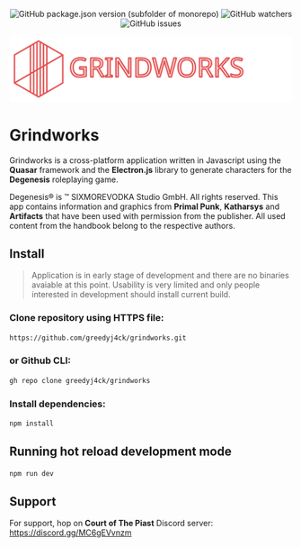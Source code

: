 <div align="center">

![GitHub package.json version (subfolder of monorepo)](https://img.shields.io/github/package-json/v/greedyj4ck/grindworks?style=for-the-badge&logo=github&logoColor=%23897252&labelColor=%23000&color=%23000) ![GitHub watchers](https://img.shields.io/github/watchers/greedyj4ck/grindworks?style=for-the-badge&labelColor=%23000&color=%23000) ![GitHub issues](https://img.shields.io/github/issues/greedyj4ck/grindworks?style=for-the-badge&logoColor=%23000&labelColor=%23000&color=%23897252)

![image](./img/grindworksBanner.svg)

</div>

# Grindworks

Grindworks is a cross-platform application written in Javascript using the **Quasar** framework and the **Electron.js** library to generate characters for the **Degenesis** roleplaying game.

Degenesis® is ™ SIXMOREVODKA Studio GmbH. All rights reserved. This app contains information and graphics from **Primal Punk**, **Katharsys** and **Artifacts** that have been used with permission from the publisher. All used content from the handbook belong to the respective authors.

## Install

> Application is in early stage of development and there are no binaries avaiable at this point. Usability is very limited and only people interested in development should install current build.

### Clone repository using HTTPS file:

```bash
https://github.com/greedyj4ck/grindworks.git
```

### or Github CLI:

```bash
gh repo clone greedyj4ck/grindworks
```

### Install dependencies:

```bash
npm install
```

## Running hot reload development mode

```bash
npm run dev
```

## Support

For support, hop on **Court of The Piast** Discord server: https://discord.gg/MC6gEVvnzm
